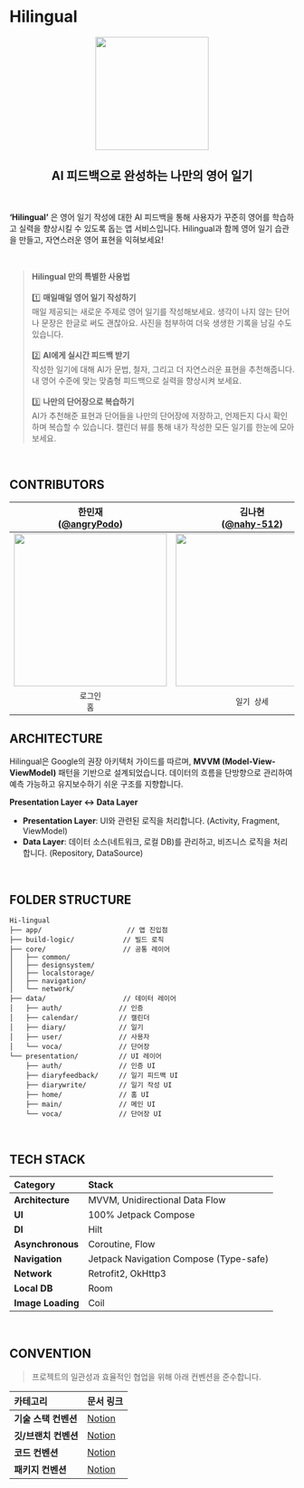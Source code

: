 # Hilingual

<p align="center">
  <img src="https://github.com/Hi-lingual/Hilingual-Android/assets/107945283/75555424-21b2-4423-a5d9-a705331487e9" width="200">
</p>

<h2 align="center">AI 피드백으로 완성하는 나만의 영어 일기</h2>

<br>

**‘Hilingual’** 은 영어 일기 작성에 대한 AI 피드백을 통해 사용자가 꾸준히 영어를 학습하고 실력을 향상시킬 수 있도록 돕는 앱 서비스입니다. Hilingual과 함께 영어 일기 습관을 만들고, 자연스러운 영어 표현을 익혀보세요!

<br>

> **Hilingual 만의 특별한 사용법** <br><br>
> 1️⃣ **매일매일 영어 일기 작성하기**<br>
> 매일 제공되는 새로운 주제로 영어 일기를 작성해보세요. 생각이 나지 않는 단어나 문장은 한글로 써도 괜찮아요. 사진을 첨부하여 더욱 생생한 기록을 남길 수도 있습니다.<br><br>
> 2️⃣ **AI에게 실시간 피드백 받기**<br>
> 작성한 일기에 대해 AI가 문법, 철자, 그리고 더 자연스러운 표현을 추천해줍니다. 내 영어 수준에 맞는 맞춤형 피드백으로 실력을 향상시켜 보세요.<br><br>
> 3️⃣ **나만의 단어장으로 복습하기**<br>
> AI가 추천해준 표현과 단어들을 나만의 단어장에 저장하고, 언제든지 다시 확인하며 복습할 수 있습니다. 캘린더 뷰를 통해 내가 작성한 모든 일기를 한눈에 모아보세요.<br>

<br>

## CONTRIBUTORS
| 한민재<br/>([@angryPodo](https://github.com/angryPodo)) | 김나현<br/>([@nahy-512](https://github.com/nahy-512)) | 김나현<br/>([@nhyeonii](https://github.com/nhyeonii)) | 문지영<br/>([@Daljyeong](https://github.com/Daljyeong)) | 박효빈<br/>([@Hyobeen-Park](https://github.com/Hyobeen-Park)) |
|:---:|:---:|:---:|:---:|:---:|
| <img width="270px" src="https://github.com/angryPodo.png"/> | <img width="270px" src="https://github.com/nahy-512.png"/> | <img width="270px" src="https://github.com/nhyeonii.png"/> | <img width="270px" src="https://github.com/Daljyeong.png"/> | <img width="270px" src="https://github.com/Hyobeen-Park.png"/> |
| `로그인`<br/>`홈` | `일기 상세` | `단어장` | `일기 작성` | `멘토` |


## ARCHITECTURE
Hilingual은 Google의 권장 아키텍처 가이드를 따르며, **MVVM (Model-View-ViewModel)** 패턴을 기반으로 설계되었습니다. 데이터의 흐름을 단방향으로 관리하여 예측 가능하고 유지보수하기 쉬운 구조를 지향합니다.

**Presentation Layer ↔ Data Layer**

- **Presentation Layer**: UI와 관련된 로직을 처리합니다. (Activity, Fragment, ViewModel)
- **Data Layer**: 데이터 소스(네트워크, 로컬 DB)를 관리하고, 비즈니스 로직을 처리합니다. (Repository, DataSource)

<br>

## FOLDER STRUCTURE

```
Hi-lingual
├── app/                     // 앱 진입점
├── build-logic/            // 빌드 로직
├── core/                   // 공통 레이어
│   ├── common/
│   ├── designsystem/
│   ├── localstorage/
│   ├── navigation/
│   └── network/
├── data/                   // 데이터 레이어
│   ├── auth/              // 인증
│   ├── calendar/          // 캘린더
│   ├── diary/             // 일기
│   ├── user/              // 사용자
│   └── voca/              // 단어장
└── presentation/          // UI 레이어
    ├── auth/              // 인증 UI
    ├── diaryfeedback/     // 일기 피드백 UI
    ├── diarywrite/        // 일기 작성 UI
    ├── home/              // 홈 UI
    ├── main/              // 메인 UI
    └── voca/              // 단어장 UI
```

<br>

## TECH STACK
| Category | Stack                               |
| :--- |:------------------------------------|
| **Architecture** | MVVM, Unidirectional Data Flow |
| **UI** | 100% Jetpack Compose |
| **DI** | Hilt |
| **Asynchronous** | Coroutine, Flow |
| **Navigation** | Jetpack Navigation Compose (Type-safe) |
| **Network** | Retrofit2, OkHttp3 |
| **Local DB** | Room |
| **Image Loading**| Coil |

<br>

## CONVENTION
> 프로젝트의 일관성과 효율적인 협업을 위해 아래 컨벤션을 준수합니다.

| 카테고리 | 문서 링크 |
|:---|:---|
| **기술 스택 컨벤션** | [Notion](https://seemly-cupcake-7b7.notion.site/216a178ee9bd8009b50ac5b8e8b285d7?source=copy_link) |
| **깃/브랜치 컨벤션** | [Notion](https://seemly-cupcake-7b7.notion.site/216a178ee9bd8009b50ac5b8e8b285d7?source=copy_link) |
| **코드 컨벤션** | [Notion](https://seemly-cupcake-7b7.notion.site/216a178ee9bd80e4a706ce34866666f3?source=copy_link) |
| **패키지 컨벤션** | [Notion](https://seemly-cupcake-7b7.notion.site/216a178ee9bd80289994e9b31dae8274?source=copy_link) |
